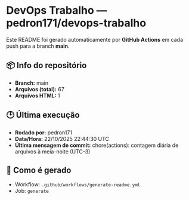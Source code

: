 # DevOps Trabalho — pedron171/devops-trabalho

Este README foi gerado automaticamente por **GitHub Actions** em cada push para a branch **main**.

## 📦 Info do repositório
- **Branch:** main
- **Arquivos (total):** 67
- **Arquivos HTML:** 1

## 🕒 Última execução
- **Rodado por:** pedron171
- **Data/Hora:** 22/10/2025 22:44:30 UTC
- **Última mensagem de commit:** chore(actions): contagem diária de arquivos à meia-noite (UTC-3)

## 🔧 Como é gerado
- Workflow: `.github/workflows/generate-readme.yml`
- Job: `generate`
